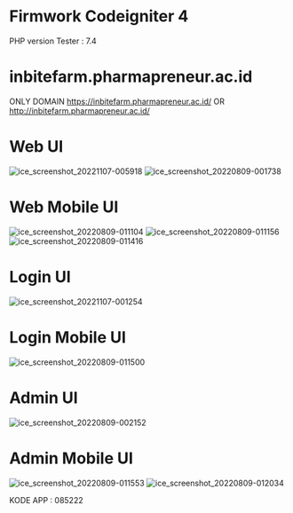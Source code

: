 # Firmwork Codeigniter 4

PHP version  Tester : 7.4

# inbitefarm.pharmapreneur.ac.id

ONLY DOMAIN 
https://inbitefarm.pharmapreneur.ac.id/
OR
http://inbitefarm.pharmapreneur.ac.id/

# Web UI
![ice_screenshot_20221107-005918](https://user-images.githubusercontent.com/67509798/200185011-42f13392-ec7c-4a64-907a-84c1b9acec8f.png)
![ice_screenshot_20220809-001738](https://user-images.githubusercontent.com/67509798/183465048-d83a33a5-b94d-42d9-a209-90e7b865a00d.png)

# Web Mobile UI

![ice_screenshot_20220809-011104](https://user-images.githubusercontent.com/67509798/183475653-885ec801-2d4b-4ed2-b244-40d012cc8fba.png)
![ice_screenshot_20220809-011156](https://user-images.githubusercontent.com/67509798/183475675-3eee1bc9-053c-449c-9efc-d4034b1ca7ba.png)
![ice_screenshot_20220809-011416](https://user-images.githubusercontent.com/67509798/183475696-b0f0d53b-1cb9-45d9-b2b3-5e0db15f12ac.png)


# Login UI
![ice_screenshot_20221107-001254](https://user-images.githubusercontent.com/67509798/200181829-b757367a-2084-438b-8867-b2ec69220f8f.png)

# Login Mobile UI

![ice_screenshot_20220809-011500](https://user-images.githubusercontent.com/67509798/183475764-05e0ce5f-dede-442a-a49a-8b03a89ef43c.png)


# Admin UI


![ice_screenshot_20220809-002152](https://user-images.githubusercontent.com/67509798/183465817-115f5ab5-639e-4d56-b122-f51797248013.png)

# Admin Mobile UI

![ice_screenshot_20220809-011553](https://user-images.githubusercontent.com/67509798/183475837-58096666-2716-4e2e-9ce7-85472c0ae4b7.png)
![ice_screenshot_20220809-012034](https://user-images.githubusercontent.com/67509798/183476435-e463fdc8-2e71-419b-a73d-3e2b1463617e.png)

KODE APP : 085222 
